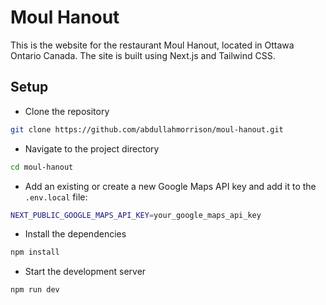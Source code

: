 # Moul Hanout
This is the website for the restaurant Moul Hanout, located in Ottawa Ontario Canada. The site is built using Next.js and Tailwind CSS.

## Setup
- Clone the repository
```bash
git clone https://github.com/abdullahmorrison/moul-hanout.git
```
- Navigate to the project directory
```bash
cd moul-hanout
```
- Add an existing or create a new Google Maps API key and add it to the `.env.local` file:
```bash
NEXT_PUBLIC_GOOGLE_MAPS_API_KEY=your_google_maps_api_key
```
- Install the dependencies
```bash
npm install
```
- Start the development server
```bash
npm run dev
```
